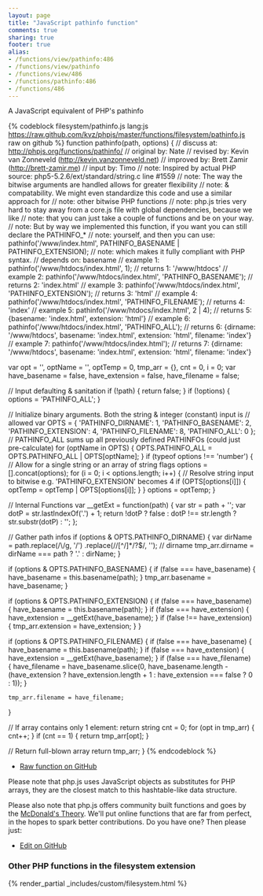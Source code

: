 ```yaml
---
layout: page
title: "JavaScript pathinfo function"
comments: true
sharing: true
footer: true
alias:
- /functions/view/pathinfo:486
- /functions/view/pathinfo
- /functions/view/486
- /functions/pathinfo:486
- /functions/486
---
```

<!-- Generated by Rakefile:build -->
A JavaScript equivalent of PHP's pathinfo

{% codeblock filesystem/pathinfo.js lang:js https://raw.github.com/kvz/phpjs/master/functions/filesystem/pathinfo.js raw on github %}
function pathinfo(path, options) {
  //  discuss at: http://phpjs.org/functions/pathinfo/
  // original by: Nate
  //  revised by: Kevin van Zonneveld (http://kevin.vanzonneveld.net)
  // improved by: Brett Zamir (http://brett-zamir.me)
  //    input by: Timo
  //        note: Inspired by actual PHP source: php5-5.2.6/ext/standard/string.c line #1559
  //        note: The way the bitwise arguments are handled allows for greater flexibility
  //        note: & compatability. We might even standardize this code and use a similar approach for
  //        note: other bitwise PHP functions
  //        note: php.js tries very hard to stay away from a core.js file with global dependencies, because we like
  //        note: that you can just take a couple of functions and be on your way.
  //        note: But by way we implemented this function, if you want you can still declare the PATHINFO_*
  //        note: yourself, and then you can use: pathinfo('/www/index.html', PATHINFO_BASENAME | PATHINFO_EXTENSION);
  //        note: which makes it fully compliant with PHP syntax.
  //  depends on: basename
  //   example 1: pathinfo('/www/htdocs/index.html', 1);
  //   returns 1: '/www/htdocs'
  //   example 2: pathinfo('/www/htdocs/index.html', 'PATHINFO_BASENAME');
  //   returns 2: 'index.html'
  //   example 3: pathinfo('/www/htdocs/index.html', 'PATHINFO_EXTENSION');
  //   returns 3: 'html'
  //   example 4: pathinfo('/www/htdocs/index.html', 'PATHINFO_FILENAME');
  //   returns 4: 'index'
  //   example 5: pathinfo('/www/htdocs/index.html', 2 | 4);
  //   returns 5: {basename: 'index.html', extension: 'html'}
  //   example 6: pathinfo('/www/htdocs/index.html', 'PATHINFO_ALL');
  //   returns 6: {dirname: '/www/htdocs', basename: 'index.html', extension: 'html', filename: 'index'}
  //   example 7: pathinfo('/www/htdocs/index.html');
  //   returns 7: {dirname: '/www/htdocs', basename: 'index.html', extension: 'html', filename: 'index'}

  var opt = '',
    optName = '',
    optTemp = 0,
    tmp_arr = {},
    cnt = 0,
    i = 0;
  var have_basename = false,
    have_extension = false,
    have_filename = false;

  // Input defaulting & sanitation
  if (!path) {
    return false;
  }
  if (!options) {
    options = 'PATHINFO_ALL';
  }

  // Initialize binary arguments. Both the string & integer (constant) input is
  // allowed
  var OPTS = {
    'PATHINFO_DIRNAME': 1,
    'PATHINFO_BASENAME': 2,
    'PATHINFO_EXTENSION': 4,
    'PATHINFO_FILENAME': 8,
    'PATHINFO_ALL': 0
  };
  // PATHINFO_ALL sums up all previously defined PATHINFOs (could just pre-calculate)
  for (optName in OPTS) {
    OPTS.PATHINFO_ALL = OPTS.PATHINFO_ALL | OPTS[optName];
  }
  if (typeof options !== 'number') { // Allow for a single string or an array of string flags
    options = [].concat(options);
    for (i = 0; i < options.length; i++) {
      // Resolve string input to bitwise e.g. 'PATHINFO_EXTENSION' becomes 4
      if (OPTS[options[i]]) {
        optTemp = optTemp | OPTS[options[i]];
      }
    }
    options = optTemp;
  }

  // Internal Functions
  var __getExt = function(path) {
    var str = path + '';
    var dotP = str.lastIndexOf('.') + 1;
    return !dotP ? false : dotP !== str.length ? str.substr(dotP) : '';
  };

  // Gather path infos
  if (options & OPTS.PATHINFO_DIRNAME) {
    var dirName = path.replace(/\\/g, '/')
      .replace(/\/[^\/]*\/?$/, ''); // dirname
    tmp_arr.dirname = dirName === path ? '.' : dirName;
  }

  if (options & OPTS.PATHINFO_BASENAME) {
    if (false === have_basename) {
      have_basename = this.basename(path);
    }
    tmp_arr.basename = have_basename;
  }

  if (options & OPTS.PATHINFO_EXTENSION) {
    if (false === have_basename) {
      have_basename = this.basename(path);
    }
    if (false === have_extension) {
      have_extension = __getExt(have_basename);
    }
    if (false !== have_extension) {
      tmp_arr.extension = have_extension;
    }
  }

  if (options & OPTS.PATHINFO_FILENAME) {
    if (false === have_basename) {
      have_basename = this.basename(path);
    }
    if (false === have_extension) {
      have_extension = __getExt(have_basename);
    }
    if (false === have_filename) {
      have_filename = have_basename.slice(0, have_basename.length - (have_extension ? have_extension.length + 1 :
        have_extension === false ? 0 : 1));
    }

    tmp_arr.filename = have_filename;
  }

  // If array contains only 1 element: return string
  cnt = 0;
  for (opt in tmp_arr) {
    cnt++;
  }
  if (cnt == 1) {
    return tmp_arr[opt];
  }

  // Return full-blown array
  return tmp_arr;
}
{% endcodeblock %}

 - [Raw function on GitHub](https://github.com/kvz/phpjs/blob/master/functions/filesystem/pathinfo.js)

Please note that php.js uses JavaScript objects as substitutes for PHP arrays, they are 
the closest match to this hashtable-like data structure. 

Please also note that php.js offers community built functions and goes by the 
[McDonald's Theory](https://medium.com/what-i-learned-building/9216e1c9da7d). We'll put online 
functions that are far from perfect, in the hopes to spark better contributions. 
Do you have one? Then please just: 

 - [Edit on GitHub](https://github.com/kvz/phpjs/edit/master/functions/filesystem/pathinfo.js)


### Other PHP functions in the filesystem extension
{% render_partial _includes/custom/filesystem.html %}
